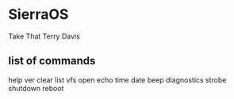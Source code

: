 # SierraOS
Take That Terry Davis

## list of commands

help
ver
clear
list
vfs
open
echo
time
date
beep
diagnostics
strobe
shutdown
reboot
